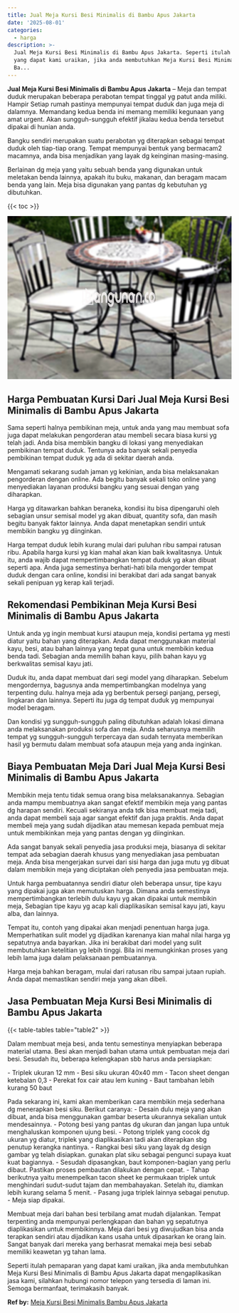 ```yaml
---
title: Jual Meja Kursi Besi Minimalis di Bambu Apus Jakarta
date: '2025-08-01'
categories:
  - harga
description: >-
  Jual Meja Kursi Besi Minimalis di Bambu Apus Jakarta. Seperti itulah pemaparan
  yang dapat kami uraikan, jika anda membutuhkan Meja Kursi Besi Minimalis di
  Ba...
---
```


**Jual Meja Kursi Besi Minimalis di Bambu Apus Jakarta** – Meja dan tempat duduk merupakan beberapa perabotan tempat tinggal yg patut anda miliki. Hampir Setiap rumah pastinya mempunyai tempat duduk dan juga meja di dalamnya. Memandang kedua benda ini memang memiliki kegunaan yang amat urgent. Akan sungguh-sungguh efektif jikalau kedua benda tersebut dipakai di hunian anda.

Bangku sendiri merupakan suatu perabotan yg diterapkan sebagai tempat duduk oleh tiap-tiap orang. Tempat mempunyai bentuk yang bermacam2 macamnya, anda bisa menjadikan yang layak dg keinginan masing-masing.

Berlainan dg meja yang yaitu sebuah benda yang digunakan untuk meletakan benda lainnya, apakah itu buku, makanan, dan beragam macam benda yang lain. Meja bisa digunakan yang pantas dg kebutuhan yg dibutuhkan.

{{< toc >}}

![Jual Meja Kursi Besi Minimalis di Bambu Apus Jakarta](/images/jual-meja-besi-murah15.png)

## Harga Pembuatan Kursi Dari Jual Meja Kursi Besi Minimalis di Bambu Apus Jakarta

Sama seperti halnya pembikinan meja, untuk anda yang mau membuat sofa juga dapat melakukan pengorderan atau membeli secara biasa kursi yg telah jadi. Anda bisa membikin bangku di lokasi yang menyediakan pembikinan tempat duduk. Tentunya ada banyak sekali penyedia pembikinan tempat duduk yg ada di sekitar daerah anda.

Mengamati sekarang sudah jaman yg kekinian, anda bisa melaksanakan pengorderan dengan online. Ada begitu banyak sekali toko online yang menyediakan layanan produksi bangku yang sesuai dengan yang diharapkan.

Harga yg ditawarkan bahkan beraneka, kondisi itu bisa dipengaruhi oleh sebagian unsur semisal model yg akan dibuat, quantity sofa, dan masih begitu banyak faktor lainnya. Anda dapat menetapkan sendiri untuk membikin bangku yg diinginkan.

Harga tempat duduk lebih kurang mulai dari puluhan ribu sampai ratusan ribu. Apabila harga kursi yg kian mahal akan kian baik kwalitasnya. Untuk itu, anda wajib dapat mempertimbangkan tempat duduk yg akan dibuat seperti apa. Anda juga semestinya berhati-hati bila mengorder tempat duduk dengan cara online, kondisi ini berakibat dari ada sangat banyak sekali penipuan yg kerap kali terjadi.

## Rekomendasi Pembikinan Meja Kursi Besi Minimalis di Bambu Apus Jakarta

Untuk anda yg ingin membuat kursi ataupun meja, kondisi pertama yg mesti diatur yaitu bahan yang diterapkan. Anda dapat menggunakan material kayu, besi, atau bahan lainnya yang tepat guna untuk membikin kedua benda tadi. Sebagian anda memilih bahan kayu, pilih bahan kayu yg berkwalitas semisal kayu jati.

Duduk itu, anda dapat membuat dari segi model yang diharapkan. Sebelum mengordernya, bagusnya anda mempertimbangkan modelnya yang terpenting dulu. halnya meja ada yg berbentuk persegi panjang, persegi, lingkaran dan lainnya. Seperti itu juga dg tempat duduk yg mempunyai model beragam.

Dan kondisi yg sungguh-sungguh paling dibutuhkan adalah lokasi dimana anda melaksanakan produksi sofa dan meja. Anda seharusnya memilih tempat yg sungguh-sungguh terpercaya dan sudah ternyata memberikan hasil yg bermutu dalam membuat sofa ataupun meja yang anda inginkan.

## Biaya Pembuatan Meja Dari Jual Meja Kursi Besi Minimalis di Bambu Apus Jakarta

Membikin meja tentu tidak semua orang bisa melaksanakannya. Sebagian anda mampu membuatnya akan sangat efektif membikin meja yang pantas dg harapan sendiri. Kecuali sekiranya anda tdk bisa membuat meja tadi, anda dapat membeli saja agar sangat efektif dan juga praktis. Anda dapat membeli meja yang sudah dijadikan atau memesan kepada pembuat meja untuk membikinkan meja yang pantas dengan yg diinginkan.

Ada sangat banyak sekali penyedia jasa produksi meja, biasanya di sekitar tempat ada sebagian daerah khusus yang menyediakan jasa pembuatan meja. Anda bisa mengerjakan survei dari sisi harga dan juga mutu yg dibuat dalam membikin meja yang diciptakan oleh penyedia jasa pembuatan meja.

Untuk harga pembuatannya sendiri diatur oleh beberapa unsur, tipe kayu yang dipakai juga akan memutuskan harga. Dimana anda semestinya mempertimbangkan terlebih dulu kayu yg akan dipakai untuk membikin meja, Sebagian tipe kayu yg acap kali diaplikasikan semisal kayu jati, kayu alba, dan lainnya.

Tempat itu, contoh yang dipakai akan menjadi penentuan harga juga. Memperhatikan sulit model yg dijadikan karenanya kian mahal nilai harga yg sepatutnya anda bayarkan. Jika ini berakibat dari model yang sulit membutuhkan ketelitian yg lebih tinggi. Bila ini memungkinkan proses yang lebih lama juga dalam pelaksanaan pembuatannya.

Harga meja bahkan beragam, mulai dari ratusan ribu sampai jutaan rupiah. Anda dapat memastikan sendiri meja yang akan dibeli.

## Jasa Pembuatan Meja Kursi Besi Minimalis di Bambu Apus Jakarta

{{< table-tables table="table2" >}}

Dalam membuat meja besi, anda tentu semestinya menyiapkan beberapa material utama. Besi akan menjadi bahan utama untuk pembuatan meja dari besi. Sesudah itu, beberapa kelengkapan sbb harus anda persiapkan:

\- Triplek ukuran 12 mm - Besi siku ukuran 40x40 mm - Tacon sheet dengan ketebalan 0,3 - Perekat fox cair atau lem kuning - Baut tambahan lebih kurang 50 baut

Pada sekarang ini, kami akan memberikan cara membikin meja sederhana dg menerapkan besi siku. Berikut caranya: - Desain dulu meja yang akan dibuat, anda bisa menggunakan gambar beserta ukurannya sekalian untuk mendesainnya. - Potong besi yang pantas dg ukuran dan jangan lupa untuk menghaluskan komponen ujung besi. - Potong triplek yang cocok dg ukuran yg diatur, triplek yang diaplikasikan tadi akan diterapkan sbg penutup kerangka nantinya. - Rangkai besi siku yang layak dg design gambar yg telah disiapkan. gunakan plat siku sebagai pengunci supaya kuat kuat bagiannya. - Sesudah dipasangkan, baut komponen-bagian yang perlu dibaut. Pastikan proses pembautan dilakukan dengan cepat. - Tahap berikutnya yaitu menempelkan tacon sheet ke permukaan triplek untuk menghindari sudut-sudut tajam dan membahayakan. Setelah itu, diamkan lebih kurang selama 5 menit. - Pasang juga triplek lainnya sebagai penutup. - Meja siap dipakai.

Membuat meja dari bahan besi terbilang amat mudah dijalankan. Tempat terpenting anda mempunyai perlengkapan dan bahan yg sepatutnya diaplikasikan untuk membikinnya. Meja dari besi yg diwujudkan bisa anda terapkan sendiri atau dijadikan kans usaha untuk dipasarkan ke orang lain. Sangat banyak dari mereka yang berhasrat memakai meja besi sebab memiliki keawetan yg tahan lama.

Seperti itulah pemaparan yang dapat kami uraikan, jika anda membutuhkan Meja Kursi Besi Minimalis di Bambu Apus Jakarta dapat mengaplikasikan jasa kami, silahkan hubungi nomor telepon yang tersedia di laman ini. Semoga bermanfaat, terimakasih banyak.

**Ref by:** [Meja Kursi Besi Minimalis Bambu Apus Jakarta](https://id.wikipedia.org/wiki/Meja)
